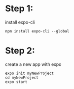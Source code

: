 # Step 1:
install expo-cli

```
npm install expo-cli --global
```

# Step 2:
create a new app with expo

```
expo init myNewProject
cd myNewProject
expo start
```


